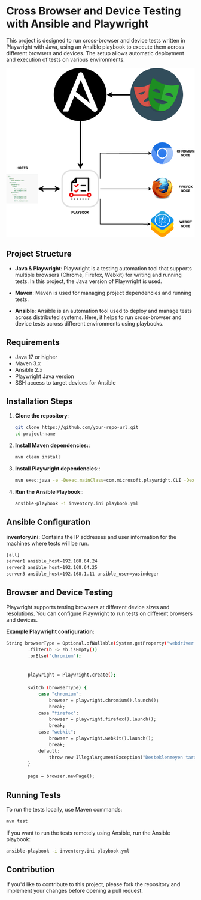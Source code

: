 # Cross Browser and Device Testing with Ansible and Playwright

This project is designed to run cross-browser and device tests written in Playwright with Java, using an Ansible playbook to execute them across different browsers and devices. The setup allows automatic deployment and execution of tests on various environments.

<img src="assets/ansible.png" alt="chart" width="600" height="450">

## Project Structure

- **Java & Playwright**: Playwright is a testing automation tool that supports multiple browsers (Chrome, Firefox, Webkit) for writing and running tests. In this project, the Java version of Playwright is used.

- **Maven**: Maven is used for managing project dependencies and running tests.

- **Ansible**: Ansible is an automation tool used to deploy and manage tests across distributed systems. Here, it helps to run cross-browser and device tests across different environments using playbooks.

## Requirements

- Java 17 or higher
- Maven 3.x
- Ansible 2.x
- Playwright Java version
- SSH access to target devices for Ansible

## Installation Steps

1. **Clone the repository**:
   ```bash
   git clone https://github.com/your-repo-url.git
   cd project-name

2. **Install Maven dependencies:**:
   ```bash
   mvn clean install

3. **Install Playwright dependencies:**:
   ```bash
   mvn exec:java -e -Dexec.mainClass=com.microsoft.playwright.CLI -Dexec.args="install"

4. **Run the Ansible Playbook:**:
   ```bash
   ansible-playbook -i inventory.ini playbook.yml

## Ansible Configuration
  **inventory.ini:** Contains the IP addresses and user information for the machines where tests will be run.
  
```bash
[all]
server1 ansible_host=192.168.64.24
server2 ansible_host=192.168.64.25
server3 ansible_host=192.168.1.11 ansible_user=yasindeger
```


## Browser and Device Testing
Playwright supports testing browsers at different device sizes and resolutions. You can configure Playwright to run tests on different browsers and devices.

**Example Playwright configuration:**
  
```bash
String browserType = Optional.ofNullable(System.getProperty("webdriver.browser"))
        .filter(b -> !b.isEmpty())
        .orElse("chromium");


        playwright = Playwright.create();

        switch (browserType) {
            case "chromium":
                browser = playwright.chromium().launch();
                break;
            case "firefox":
                browser = playwright.firefox().launch();
                break;
            case "webkit":
                browser = playwright.webkit().launch();
                break;
            default:
                throw new IllegalArgumentException("Desteklenmeyen tarayıcı: " + browserType);
        }

        page = browser.newPage(); 
```
## Running Tests
To run the tests locally, use Maven commands:

```bash
mvn test
```
If you want to run the tests remotely using Ansible, run the Ansible playbook:

```bash
ansible-playbook -i inventory.ini playbook.yml
```

## Contribution
If you'd like to contribute to this project, please fork the repository and implement your changes before opening a pull request.


